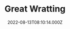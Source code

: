 ---
date: 2022-08-13T08:10:14.000Z
title: Great Wratting
latitude: 52.104404656680344
longitude: 0.47074236100650313
category: checkin
---